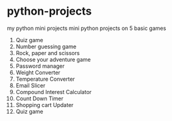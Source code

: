 # python-projects
my python mini projects
mini python projects on 5 basic games

1. Quiz game
2. Number guessing game
3. Rock, paper and scissors
4. Choose your adventure game
5. Password manager
6. Weight Converter
7. Temperature Converter
8. Email Slicer
9. Compound Interest Calculator
10. Count Down Timer
11. Shopping cart Updater
12. Quiz game
